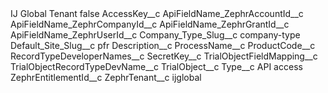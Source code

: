 <?xml version="1.0" encoding="UTF-8"?>
<CustomMetadata xmlns="http://soap.sforce.com/2006/04/metadata" xmlns:xsi="http://www.w3.org/2001/XMLSchema-instance" xmlns:xsd="http://www.w3.org/2001/XMLSchema">
    <label>IJ Global Tenant</label>
    <protected>false</protected>
    <values>
        <field>AccessKey__c</field>
        <value xsi:nil="true"/>
    </values>
    <values>
        <field>ApiFieldName_ZephrAccountId__c</field>
        <value xsi:nil="true"/>
    </values>
    <values>
        <field>ApiFieldName_ZephrCompanyId__c</field>
        <value xsi:nil="true"/>
    </values>
    <values>
        <field>ApiFieldName_ZephrGrantId__c</field>
        <value xsi:nil="true"/>
    </values>
    <values>
        <field>ApiFieldName_ZephrUserId__c</field>
        <value xsi:nil="true"/>
    </values>
    <values>
        <field>Company_Type_Slug__c</field>
        <value xsi:type="xsd:string">company-type</value>
    </values>
    <values>
        <field>Default_Site_Slug__c</field>
        <value xsi:type="xsd:string">pfr</value>
    </values>
    <values>
        <field>Description__c</field>
        <value xsi:nil="true"/>
    </values>
    <values>
        <field>ProcessName__c</field>
        <value xsi:nil="true"/>
    </values>
    <values>
        <field>ProductCode__c</field>
        <value xsi:nil="true"/>
    </values>
    <values>
        <field>RecordTypeDeveloperNames__c</field>
        <value xsi:nil="true"/>
    </values>
    <values>
        <field>SecretKey__c</field>
        <value xsi:nil="true"/>
    </values>
    <values>
        <field>TrialObjectFieldMapping__c</field>
        <value xsi:nil="true"/>
    </values>
    <values>
        <field>TrialObjectRecordTypeDevName__c</field>
        <value xsi:nil="true"/>
    </values>
    <values>
        <field>TrialObject__c</field>
        <value xsi:nil="true"/>
    </values>
    <values>
        <field>Type__c</field>
        <value xsi:type="xsd:string">API access</value>
    </values>
    <values>
        <field>ZephrEntitlementId__c</field>
        <value xsi:nil="true"/>
    </values>
    <values>
        <field>ZephrTenant__c</field>
        <value xsi:type="xsd:string">ijglobal</value>
    </values>
</CustomMetadata>
